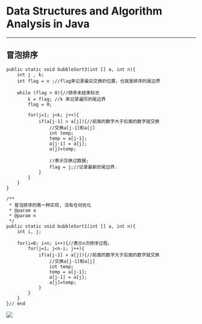# Data Structures and Algorithm Analysis in Java
---  
  
## 冒泡排序  
   
	public static void bubbleSort3(int [] a, int n){
    	int j , k;
    	int flag = n ;//flag来记录最后交换的位置，也就是排序的尾边界

    	while (flag > 0){//排序未结束标志
    	    k = flag; //k 来记录遍历的尾边界
    	    flag = 0;

    	    for(j=1; j<k; j++){
    	        if(a[j-1] > a[j]){//前面的数字大于后面的数字就交换
    	            //交换a[j-1]和a[j]
    	            int temp;
    	            temp = a[j-1];
    	            a[j-1] = a[j];
    	            a[j]=temp;

    	            //表示交换过数据;
    	            flag = j;//记录最新的尾边界.
    	        }
    	    }
    	}
	}    
   
	/**
	 * 冒泡排序的第一种实现, 没有任何优化
	 * @param a
	 * @param n
	 */
	public static void bubbleSort1(int [] a, int n){
    	int i, j;

    	for(i=0; i<n; i++){//表示n次排序过程。
    	    for(j=1; j<n-i; j++){
    	        if(a[j-1] > a[j]){//前面的数字大于后面的数字就交换
    	            //交换a[j-1]和a[j]
    	            int temp;
    	            temp = a[j-1];
    	            a[j-1] = a[j];
    	            a[j]=temp;
    	        }
    	    }
    	}
	}// end   
   
![](https://i.imgur.com/3gUNcZR.jpg)   
   
